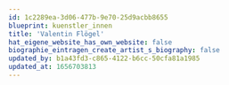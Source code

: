 ```yaml
---
id: 1c2289ea-3d06-477b-9e70-25d9acbb8655
blueprint: kuenstler_innen
title: 'Valentin Flögel'
hat_eigene_website_has_own_website: false
biographie_eintragen_create_artist_s_biography: false
updated_by: b1a43fd3-c865-4122-b6cc-50cfa81a1985
updated_at: 1656703813
---
```

